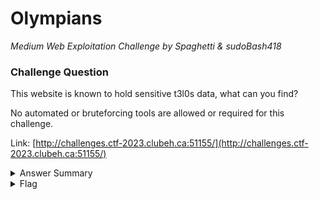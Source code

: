 # Olympians

<i>Medium Web Exploitation Challenge by Spaghetti & sudoBash418</i>

### Challenge Question

This website is known to hold sensitive t3l0s data, what can you find?

No automated or bruteforcing tools are allowed or required for this challenge.

Link: [http://challenges.ctf-2023.clubeh.ca:51155/](http://challenges.ctf-2023.clubeh.ca:51155/)

<details> 
  <summary>Answer Summary</summary>
  &emsp;Need Writeup
</details>

<details> 
  <summary>Flag</summary>
  &emsp;<b>clubeh{41w4y5_54n17123_1npu75_BC42dpKy}</b>
</details>
